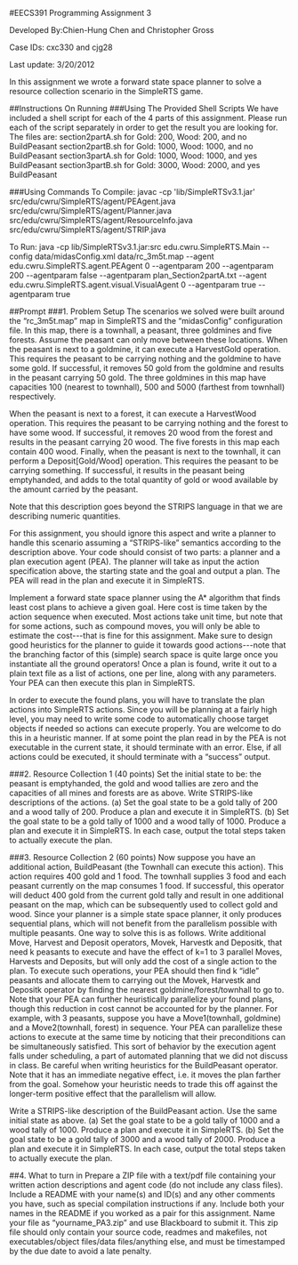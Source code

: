 #EECS391 Programming Assignment 3

Developed By:Chien-Hung Chen and Christopher Gross

Case IDs: cxc330 and cjg28

Last update: 3/20/2012

In this assignment we wrote a forward state space planner to solve a resource collection scenario in the SimpleRTS game. 

##Instructions On Running
###Using The Provided Shell Scripts
We have included a shell script for each of the 4 parts of this assignment. Please run each of the script separately in order to get the result you are looking for.
The files are:
section2partA.sh for Gold: 200, Wood: 200, and no BuildPeasant
section2partB.sh for Gold: 1000, Wood: 1000, and no BuildPeasant
section3partA.sh for Gold: 1000, Wood: 1000, and yes BuildPeasant
section3partB.sh for Gold: 3000, Wood: 2000, and yes BuildPeasant

###Using Commands
To Compile:
	javac -cp 'lib/SimpleRTSv3.1.jar' src/edu/cwru/SimpleRTS/agent/PEAgent.java src/edu/cwru/SimpleRTS/agent/Planner.java src/edu/cwru/SimpleRTS/agent/ResourceInfo.java src/edu/cwru/SimpleRTS/agent/STRIP.java

To Run:
	java -cp lib/SimpleRTSv3.1.jar:src edu.cwru.SimpleRTS.Main --config data/midasConfig.xml data/rc_3m5t.map --agent  edu.cwru.SimpleRTS.agent.PEAgent 0 --agentparam 200 --agentparam 200 --agentparam false --agentparam plan_Section2partA.txt --agent edu.cwru.SimpleRTS.agent.visual.VisualAgent 0 --agentparam true --agentparam true

##Prompt
###1. Problem Setup
The scenarios we solved were built around the “rc_3m5t.map” map in SimpleRTS and the “midasConfig” configuration file. In this map, there is a townhall, a peasant, three goldmines and five forests.  Assume the peasant can  only  move between these locations. When the peasant is next to a goldmine, it can execute a HarvestGold operation. This requires the peasant to be carrying nothing and the goldmine to have some gold. If successful, it removes 50 gold from the goldmine and results in the peasant carrying 50 gold. The three goldmines in this map have capacities 100 (nearest to townhall), 500 and 5000 (farthest from townhall) respectively. 

When the peasant is next to a forest, it can execute a HarvestWood operation. This requires the peasant to be carrying nothing and the forest to have some wood. If successful, it removes 20 wood from the forest and results in the peasant carrying 20 wood. The five forests in this map each contain 400 wood. Finally, when the peasant is next to the townhall, it can perform a Deposit[Gold/Wood] operation. This requires the peasant to be carrying  something. If successful, it results in the peasant being emptyhanded, and adds to the total quantity of gold or wood available by the amount carried by the peasant.

Note that this description goes beyond the STRIPS language in that we are describing numeric quantities. 

For this assignment, you should ignore this aspect and write a planner to handle this scenario assuming a “STRIPS-like” semantics according to the description above. Your code should consist of two parts: a planner and a plan execution agent (PEA). The planner will take as input the action specification above, the starting state and the goal and output a plan. The PEA will read in the plan and execute it in SimpleRTS. 

Implement a forward state space planner using the A* algorithm that finds least cost plans to achieve a given goal. Here cost is time taken by the action sequence when executed. Most actions take unit time, but note that for some actions, such as compound moves, you will only be able to estimate the cost---that is fine for this assignment. Make sure to design good heuristics for the planner to guide it towards good actions---note that the branching factor of this (simple) search space is quite large once you instantiate all the ground operators! Once a plan is found, write it out to a plain text file as a list of actions, one per line, along with any parameters. Your PEA can then execute this plan in SimpleRTS.

In order to execute the found plans, you will have to translate the plan actions into SimpleRTS actions. Since you will be planning at a fairly high level, you may need to write some code to automatically choose target objects if needed so actions can execute properly. You are welcome to do this in a heuristic 
manner. If at some point the plan read in by the PEA is not executable in the current state, it should terminate with an error. Else, if all actions could be executed, it should terminate with a “success” output.

###2. Resource Collection 1 (40 points)
Set the initial state to be: the peasant is emptyhanded, the gold and wood tallies are zero and the capacities of all mines and forests are as above. Write STRIPS-like descriptions of  the actions. 
(a) Set the goal state to be a gold tally of 200 and a wood tally of 200. Produce a plan and execute it in SimpleRTS. 
(b) Set the goal state to be a gold tally of 1000 and a wood tally of 1000. Produce a plan and execute it in SimpleRTS. In each case, output the total steps taken to actually execute the plan.

###3. Resource Collection 2 (60 points)
Now suppose you have an additional action, BuildPeasant (the Townhall can execute this action). This action requires 400 gold and 1 food. The townhall supplies 3 food and each peasant currently on the map consumes 1 food. If successful,  this operator will deduct 400 gold from the current gold tally and result in one additional peasant on the map, which can be subsequently used to collect gold and wood. Since your planner is a simple state space planner, it only produces sequential plans, which will not benefit from the parallelism possible with multiple peasants. One way to solve this is as follows. Write additional Move, Harvest and Deposit operators, Movek, Harvestk and Depositk, that need k peasants to execute and have the effect of k=1 to 3 parallel Moves, Harvests and Deposits, but will only add the cost of a single action to the plan. To execute such operations, your PEA should then find k “idle” peasants and allocate them to carrying out the Movek, Harvestk and Depositk operator by finding the nearest goldmine/forest/townhall to go to. Note that your PEA can further heuristically parallelize your found plans, though this reduction in cost cannot be accounted for by the planner. For example, with 3 peasants, 
suppose you have a Move1(townhall, goldmine) and a Move2(townhall, forest) in sequence. Your PEA can parallelize these actions to execute at the same time by noticing that their preconditions can be simultaneously satisfied. This sort of  behavior by the execution agent falls under scheduling, a part of 
automated planning that we did not discuss in class.  Be careful  when writing heuristics for the BuildPeasant operator. Note that it has an immediate negative effect, i.e. it moves the plan farther from the goal. Somehow your heuristic needs to trade this off against the longer-term positive effect that the parallelism will allow. 

Write a STRIPS-like description of the BuildPeasant action. Use the same initial state as above. 
(a) Set the goal state to be a gold tally of 1000 and a wood tally of 1000. Produce a plan and execute it in SimpleRTS. 
(b)  Set the goal state to be a gold tally of 3000 and a wood tally of 2000. Produce a plan and execute it in SimpleRTS. In each case, output the total steps taken to actually execute the plan.

##4. What to turn in
Prepare a ZIP file with a text/pdf file containing your written action descriptions and agent code (do not include any class files). Include a README with your name(s) and ID(s) and any other comments you have, such as special compilation instructions if any. Include both your names in the README if you 
worked as a pair for this assignment. Name your file as “yourname_PA3.zip” and use Blackboard to submit it.  This zip file should only contain your  source code, readmes and makefiles, not executables/object files/data files/anything else, and  must be timestamped by the due date to avoid a late penalty.